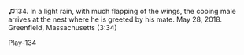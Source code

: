 ♫134. In a light rain, with much flapping of the wings, the cooing male
arrives at the nest where he is greeted by his mate. May 28, 2018.
Greenfield, Massachusetts (3:34)

Play-134
